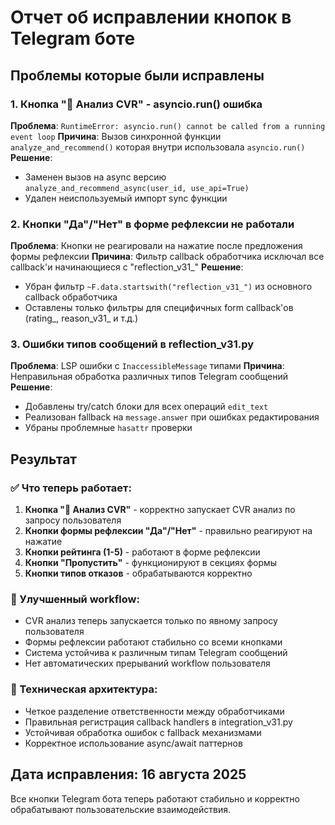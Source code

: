 # Отчет об исправлении кнопок в Telegram боте

## Проблемы которые были исправлены

### 1. Кнопка "🎯 Анализ CVR" - asyncio.run() ошибка
**Проблема**: `RuntimeError: asyncio.run() cannot be called from a running event loop`
**Причина**: Вызов синхронной функции `analyze_and_recommend()` которая внутри использовала `asyncio.run()`
**Решение**: 
- Заменен вызов на async версию `analyze_and_recommend_async(user_id, use_api=True)`
- Удален неиспользуемый импорт sync функции

### 2. Кнопки "Да"/"Нет" в форме рефлексии не работали
**Проблема**: Кнопки не реагировали на нажатие после предложения формы рефлексии
**Причина**: Фильтр callback обработчика исключал все callback'и начинающиеся с "reflection_v31_"
**Решение**:
- Убран фильтр `~F.data.startswith("reflection_v31_")` из основного callback обработчика
- Оставлены только фильтры для специфичных form callback'ов (rating_, reason_v31_ и т.д.)

### 3. Ошибки типов сообщений в reflection_v31.py
**Проблема**: LSP ошибки с `InaccessibleMessage` типами
**Причина**: Неправильная обработка различных типов Telegram сообщений
**Решение**:
- Добавлены try/catch блоки для всех операций `edit_text`
- Реализован fallback на `message.answer` при ошибках редактирования
- Убраны проблемные `hasattr` проверки

## Результат

### ✅ Что теперь работает:
1. **Кнопка "🎯 Анализ CVR"** - корректно запускает CVR анализ по запросу пользователя
2. **Кнопки формы рефлексии "Да"/"Нет"** - правильно реагируют на нажатие
3. **Кнопки рейтинга (1-5)** - работают в форме рефлексии
4. **Кнопки "Пропустить"** - функционируют в секциях формы
5. **Кнопки типов отказов** - обрабатываются корректно

### 🎯 Улучшенный workflow:
- CVR анализ теперь запускается только по явному запросу пользователя
- Формы рефлексии работают стабильно со всеми кнопками
- Система устойчива к различным типам Telegram сообщений
- Нет автоматических прерываний workflow пользователя

### 🔧 Техническая архитектура:
- Четкое разделение ответственности между обработчиками
- Правильная регистрация callback handlers в integration_v31.py
- Устойчивая обработка ошибок с fallback механизмами
- Корректное использование async/await паттернов

## Дата исправления: 16 августа 2025

Все кнопки Telegram бота теперь работают стабильно и корректно обрабатывают пользовательские взаимодействия.